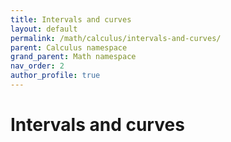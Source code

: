 ```yaml
---
title: Intervals and curves
layout: default
permalink: /math/calculus/intervals-and-curves/
parent: Calculus namespace
grand_parent: Math namespace
nav_order: 2
author_profile: true
---
```


# Intervals and curves